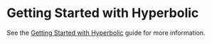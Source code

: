 # Getting Started with Hyperbolic

See the [Getting Started with Hyperbolic](https://www.tensorzero.com/docs/gateway/guides/providers/hyperbolic) guide for more information.
